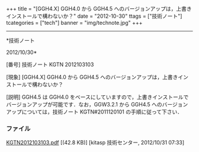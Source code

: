 ﻿+++
title = "[GGH4.X] GGH4.0 から GGH4.5 へのバージョンアップは，上書きインストールで構わないか？"
date = "2012-10-30"
ttags = ["技術ノート"]
tcategories = ["tech"]
banner = "img/technote.jpg"
+++

-----------------------------------------------------------------------------------------------------------------------------

*技術ノート

2012/10/30*


[番号]
技術ノート KGTN 2012103103

[現象]
[GGH4.X] GGH4.0 から GGH4.5
へのバージョンアップは，上書きインストールで構わないか？

[説明]
GGH4.5 は GGH4.0
をベースにしていますので，上書きインストールでバージョンアップが可能です．なお，GGW3.2.1
から GGH4.5 へのバージョンアップについては，技術ノート KGTN#2011120101
の手順に従って下さい．


### ファイル

 
 


[KGTN2012103103.pdf](http://techreport.kitasp.net/attachments/download/1067/KGTN2012103103.pdf)
 [(42.8 KB)] [kitasp 技術センター, 2012/10/31
07:33]


 


 

